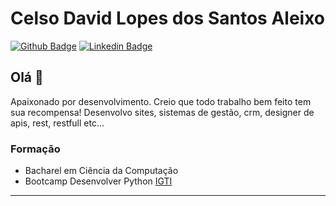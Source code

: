 # Celso David Lopes dos Santos Aleixo

[![Github Badge](https://img.shields.io/badge/-Github-000?style=flat-square&logo=Github&logoColor=white&link=https://github.com/celsodavid)](https://github.com/celsodavid)
[![Linkedin Badge](https://img.shields.io/badge/-LinkedIn-blue?style=flat-square&logo=Linkedin&logoColor=white&link=https://www.linkedin.com/in/celso-david-lopes-dos-santos/)](https://www.linkedin.com/in/celso-david-lopes-dos-santos/)

## Olá 👋

Apaixonado por desenvolvimento. 
Creio que todo trabalho bem feito tem sua recompensa! 
Desenvolvo sites, sistemas de gestão, crm, designer de apis, rest, restfull etc...

### Formação
- Bacharel em Ciência da Computação
- Bootcamp Desenvolver Python [IGTI](https://www.igti.com.br/custom/desenvolvedor-python/)

<!-- ### Certificação
- [Imasters]() -->

---

<!--
**celsodavid/celsodavid** is a ✨ _special_ ✨ repository because its `README.md` (this file) appears on your GitHub profile.

Here are some ideas to get you started:

- 🔭 I’m currently working on ...
- 🌱 I’m currently learning ...
- 👯 I’m looking to collaborate on ...
- 🤔 I’m looking for help with ...
- 💬 Ask me about ...
- 📫 How to reach me: ...
- 😄 Pronouns: ...
- ⚡ Fun fact: ...
-->
